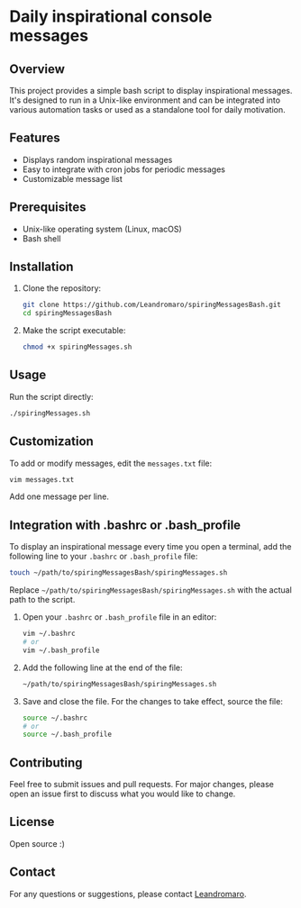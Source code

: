 # Daily inspirational console messages 

## Overview

This project provides a simple bash script to display inspirational messages. It's designed to run in a Unix-like environment and can be integrated into various automation tasks or used as a standalone tool for daily motivation.

## Features

- Displays random inspirational messages
- Easy to integrate with cron jobs for periodic messages
- Customizable message list

## Prerequisites

- Unix-like operating system (Linux, macOS)
- Bash shell

## Installation

1. Clone the repository:

    ```bash
    git clone https://github.com/Leandromaro/spiringMessagesBash.git
    cd spiringMessagesBash
    ```

2. Make the script executable:

    ```bash
    chmod +x spiringMessages.sh
    ```

## Usage

Run the script directly:

```bash
./spiringMessages.sh
```

## Customization

To add or modify messages, edit the `messages.txt` file:

```bash
vim messages.txt
```

Add one message per line.

## Integration with .bashrc or .bash_profile

To display an inspirational message every time you open a terminal, add the following line to your `.bashrc` or `.bash_profile` file:

```bash
touch ~/path/to/spiringMessagesBash/spiringMessages.sh
```

Replace `~/path/to/spiringMessagesBash/spiringMessages.sh` with the actual path to the script.

1. Open your `.bashrc` or `.bash_profile` file in an editor:

    ```bash
    vim ~/.bashrc
    # or
    vim ~/.bash_profile
    ```

2. Add the following line at the end of the file:

    ```bash
    ~/path/to/spiringMessagesBash/spiringMessages.sh
    ```

3. Save and close the file. For the changes to take effect, source the file:

    ```bash
    source ~/.bashrc
    # or
    source ~/.bash_profile
    ```
    
## Contributing

Feel free to submit issues and pull requests. For major changes, please open an issue first to discuss what you would like to change.

## License

Open source :) 

## Contact

For any questions or suggestions, please contact [Leandromaro](https://github.com/Leandromaro).
